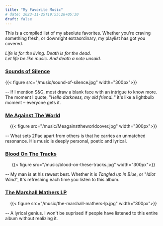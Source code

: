 ```yaml
---
title: "My Favorite Music"
# date: 2023-11-25T19:55:28+05:30
draft: false
---
```



This is a compiled list of my absolute favorites. Whether you're craving something fresh, or downright extraordinary, my playlist has got you covered. 

*Life is for the living. Death is for the dead.*
\
*Let life be like music. And death a note unsaid.*



### <u>Sounds of Silence</u>


{{< figure src="/music/sound-of-silence.jpg" width="300px">}} 


-- If I mention S&G, most draw a blank face with an intrigue to know more. The moment I quote, "_Hello darkness, my old friend.._" it's like a lightbulb moment – everyone gets it. 



### <u>Me Against The World</u>


<center>
{{< figure src="/music/Meagainsttheworldcover.jpg" width="300px">}} 
</center>


-- What sets 2Pac apart from others is that he carries an unmatched resonance. His music is deeply personal, poetic and lyrical. 



### <u>Blood On The Tracks</u>


<center>
{{< figure src="/music/blood-on-these-tracks.jpg" width="300px">}} 
</center>


-- My man is at his rawest best. Whether it is _Tangled up in Blue_, or "_Idiot Wind_", It's refreshing each time you listen to this album.


### <u>The Marshall Mathers LP</u>


<center>
{{< figure src="/music/the-marshall-mathers-lp.jpg" width="300px">}}
</center>


-- A lyrical genius. I won't be suprised if people have listened to this entire album without realizing it. 


